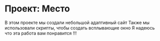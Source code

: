 # Проект: Место

В этом проекте мы создали небольшой адаптивный сайт
Также мы использовали скрипты, чтобы создать всплывающие окно
Я надеюсь что эта работа вам понравится !!!


